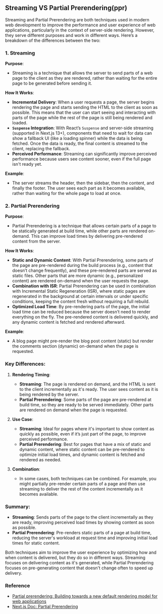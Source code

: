 ## Streaming VS Partial Prerendering(ppr)

Streaming and Partial Prerendering are both techniques used in modern web development to improve the performance and user experience of web applications, particularly in the context of server-side rendering. However, they serve different purposes and work in different ways. Here’s a breakdown of the differences between the two:

### 1. **Streaming**

**Purpose**:

- Streaming is a technique that allows the server to send parts of a web page to the client as they are rendered, rather than waiting for the entire page to be generated before sending it.

**How It Works**:

- **Incremental Delivery**: When a user requests a page, the server begins rendering the page and starts sending the HTML to the client as soon as possible. This means that the user can start seeing and interacting with parts of the page while the rest of the page is still being rendered and loaded.
- **`Suspense` Integration**: With React’s `Suspense` and server-side streaming (supported in Next.js 13+), components that need to wait for data can show a fallback UI (like a loading spinner) while the data is being fetched. Once the data is ready, the final content is streamed to the client, replacing the fallback.
- **Perceived Performance**: Streaming can significantly improve perceived performance because users see content sooner, even if the full page isn't ready yet.

**Example**:

- The server streams the header, then the sidebar, then the content, and finally the footer. The user sees each part as it becomes available, rather than waiting for the whole page to load at once.

### 2. **Partial Prerendering**

**Purpose**:

- Partial Prerendering is a technique that allows certain parts of a page to be statically generated at build time, while other parts are rendered on-demand. This can improve load times by delivering pre-rendered content from the server.

**How It Works**:

- **Static and Dynamic Content**: With Partial Prerendering, some parts of the page are pre-rendered during the build process (e.g., content that doesn’t change frequently), and these pre-rendered parts are served as static files. Other parts that are more dynamic (e.g., personalized content) are rendered on-demand when the user requests the page.
- **Combination with ISR**: Partial Prerendering can be used in combination with Incremental Static Regeneration (ISR), where static pages are regenerated in the background at certain intervals or under specific conditions, keeping the content fresh without requiring a full rebuild.
- **Optimized Load Time**: By pre-rendering parts of the page, the initial load time can be reduced because the server doesn’t need to render everything on the fly. The pre-rendered content is delivered quickly, and any dynamic content is fetched and rendered afterward.

**Example**:

- A blog page might pre-render the blog post content (static) but render the comments section (dynamic) on-demand when the page is requested.

### Key Differences:

1. **Rendering Timing**:

   - **Streaming**: The page is rendered on demand, and the HTML is sent to the client incrementally as it's ready. The user sees content as it is being rendered by the server.
   - **Partial Prerendering**: Some parts of the page are pre-rendered at build time, so they are ready to be served immediately. Other parts are rendered on demand when the page is requested.

2. **Use Case**:

   - **Streaming**: Ideal for pages where it's important to show content as quickly as possible, even if it’s just part of the page, to improve perceived performance.
   - **Partial Prerendering**: Best for pages that have a mix of static and dynamic content, where static content can be pre-rendered to optimize initial load times, and dynamic content is fetched and rendered as needed.

3. **Combination**:
   - In some cases, both techniques can be combined. For example, you might partially pre-render certain parts of a page and then use streaming to deliver the rest of the content incrementally as it becomes available.

### Summary:

- **Streaming**: Sends parts of the page to the client incrementally as they are ready, improving perceived load times by showing content as soon as possible.
- **Partial Prerendering**: Pre-renders static parts of a page at build time, reducing the server's workload at request time and improving initial load times for static content.

Both techniques aim to improve the user experience by optimizing how and when content is delivered, but they do so in different ways. Streaming focuses on delivering content as it's generated, while Partial Prerendering focuses on pre-generating content that doesn't change often to speed up delivery.

### Reference

- [Partial prerendering: Building towards a new default rendering model for web applications](https://vercel.com/blog/partial-prerendering-with-next-js-creating-a-new-default-rendering-model)
- [Next.js Doc: Partial Prerendering](https://nextjs.org/learn/dashboard-app/partial-prerendering)
